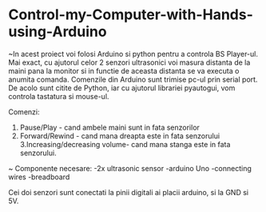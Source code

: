 # Control-my-Computer-with-Hands-using-Arduino
~In acest proiect voi folosi Arduino si python pentru a controla BS Player-ul.
Mai exact, cu ajutorul celor 2 senzori ultrasonici voi masura distanta de la maini pana la monitor si in functie de aceasta distanta se va executa o anumita comanda. Comenzile din Arduino sunt trimise pc-ul prin serial port. De acolo sunt citite de Python, iar cu ajutorul librariei pyautogui, vom controla tastatura si mouse-ul.


Comenzi:
1. Pause/Play - cand ambele maini sunt in fata senzorilor 
2. Forward/Rewind - cand mana dreapta este in fata senzorului
3.Increasing/decreasing volume- cand mana stanga este in fata senzorului.


~ Componente necesare: 
     -2x ultrasonic sensor
     -arduino Uno
     -connecting wires
     -breadboard
     
Cei doi senzori sunt conectati la pinii digitali ai placii arduino, si la GND si 5V.     
